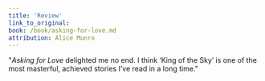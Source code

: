 ```yaml
---
title: 'Review'
link_to_original:
book: /book/asking-for-love.md
attribution: Alice Munro
---
```

"*Asking for Love* delighted me no end. I think ‘King of the Sky’ is one of the most masterful, achieved stories I’ve read in a long time."

